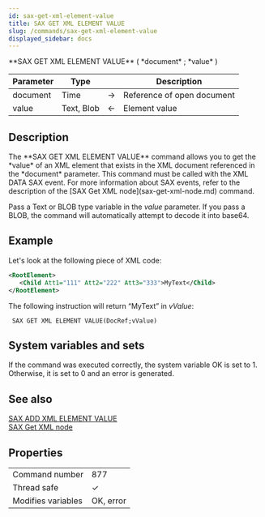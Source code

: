 ```yaml
---
id: sax-get-xml-element-value
title: SAX GET XML ELEMENT VALUE
slug: /commands/sax-get-xml-element-value
displayed_sidebar: docs
---
```


<!--REF #_command_.SAX GET XML ELEMENT VALUE.Syntax-->**SAX GET XML ELEMENT VALUE** ( *document* ; *value* )<!-- END REF-->
<!--REF #_command_.SAX GET XML ELEMENT VALUE.Params-->
| Parameter | Type |  | Description |
| --- | --- | --- | --- |
| document | Time | &#8594;  | Reference of open document |
| value | Text, Blob | &#8592; | Element value |

<!-- END REF-->

## Description 

<!--REF #_command_.SAX GET XML ELEMENT VALUE.Summary-->The **SAX GET XML ELEMENT VALUE** command allows you to get the *value* of an XML element that exists in the XML document referenced in the *document* parameter.<!-- END REF--> This command must be called with the XML DATA SAX event. For more information about SAX events, refer to the description of the [SAX Get XML node](sax-get-xml-node.md) command. 

Pass a Text or BLOB type variable in the *value* parameter. If you pass a BLOB, the command will automatically attempt to decode it into base64.

## Example 

Let's look at the following piece of XML code:

```XML
<RootElement>
   <Child Att1="111" Att2="222" Att3="333">MyText</Child>
</RootElement>
```

The following instruction will return “MyText” in *vValue*:

```4d
 SAX GET XML ELEMENT VALUE(DocRef;vValue)
```

## System variables and sets 

If the command was executed correctly, the system variable OK is set to 1\. Otherwise, it is set to 0 and an error is generated.

## See also 

[SAX ADD XML ELEMENT VALUE](sax-add-xml-element-value.md)  
[SAX Get XML node](sax-get-xml-node.md)  

## Properties

|  |  |
| --- | --- |
| Command number | 877 |
| Thread safe | &check; |
| Modifies variables | OK, error |


